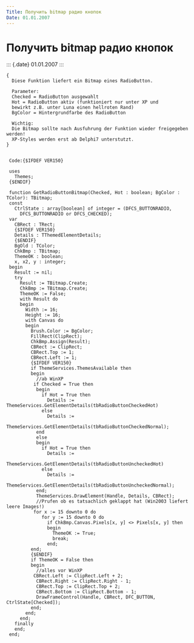 ```yaml
---
Title: Получить bitmap радио кнопок
Date: 01.01.2007
---
```



Получить bitmap радио кнопок
============================

::: {.date}
01.01.2007
:::

    { 
      Diese Funktion liefert ein Bitmap eines RadioButton. 
     
      Parameter: 
      Checked = RadioButton ausgewahlt 
      Hot = RadioButton aktiv (funktioniert nur unter XP und 
      bewirkt z.B. unter Luna einen hellroten Rand) 
      BgColor = Hintergrundfarbe des RadioButton 
     
      Wichtig: 
      Die Bitmap sollte nach Ausfuhrung der Funktion wieder freigegeben werden! 
      XP-Styles werden erst ab Delphi7 unterstutzt. 
    }
     
     
     Code:{$IFDEF VER150}
     
     uses
       Themes;
     {$ENDIF}
     
     function GetRadioButtonBitmap(Checked, Hot : boolean; BgColor : TColor): TBitmap;
     const
       CtrlState : array[boolean] of integer = (DFCS_BUTTONRADIO,
         DFCS_BUTTONRADIO or DFCS_CHECKED);
     var
       CBRect : TRect;
       {$IFDEF VER150}
       Details : TThemedElementDetails;
       {$ENDIF}
       BgOld : TColor;
       ChkBmp : TBitmap;
       ThemeOK : boolean;
       x, x2, y : integer;
     begin
       Result := nil;
       try
         Result := TBitmap.Create;
         ChkBmp := TBitmap.Create;
         ThemeOK := False;
         with Result do
         begin
           Width := 16;
           Height := 16;
           with Canvas do
           begin
             Brush.Color := BgColor;
             FillRect(ClipRect);
             ChkBmp.Assign(Result);
             CBRect := ClipRect;
             CBRect.Top := 1;
             CBRect.Left := 1;
             {$IFDEF VER150}
             if ThemeServices.ThemesAvailable then
             begin
               //ab WinXP 
              if Checked = True then
               begin
                 if Hot = True then
                   Details := ThemeServices.GetElementDetails(tbRadioButtonCheckedHot)
                 else
                   Details :=
                     ThemeServices.GetElementDetails(tbRadioButtonCheckedNormal);
               end
               else
               begin
                 if Hot = True then
                   Details :=
                     ThemeServices.GetElementDetails(tbRadioButtonUncheckedHot)
                 else
                   Details :=
                     ThemeServices.GetElementDetails(tbRadioButtonUncheckedNormal);
               end;
               ThemeServices.DrawElement(Handle, Details, CBRect);
               //Prufen ob es tatsachlich geklappt hat (Win2003 liefert leere Images!) 
              for x := 15 downto 0 do
                 for y := 15 downto 0 do
                   if ChkBmp.Canvas.Pixels[x, y] <> Pixels[x, y] then
                   begin
                     ThemeOK := True;
                     break;
                   end;
             end;
             {$ENDIF}
             if ThemeOK = False then
             begin
               //alles vor WinXP 
              CBRect.Left := ClipRect.Left + 2;
               CBRect.Right := ClipRect.Right - 1;
               CBRect.Top := ClipRect.Top + 2;
               CBRect.Bottom := ClipRect.Bottom - 1;
               DrawFrameControl(Handle, CBRect, DFC_BUTTON, CtrlState[Checked]);
             end;
           end;
         end;
       finally
       end;
     end;
     

